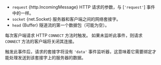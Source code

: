 <!-- YAML
added: v0.7.0
-->

* `request` {http.IncomingMessage} HTTP 请求的参数，与 [`'request'`] 事件中的一样。
* `socket` {net.Socket} 服务器和客户端之间的网络套接字。
* `head` {Buffer} 隧道流的第一个数据包（可能为空）。

每次客户端请求 HTTP `CONNECT` 方法时触发。 
如果未监听此事件，则请求 `CONNECT` 方法的客户端将关闭其连接。

触发此事件后，请求的套接字将没有 `'data'` 事件监听器，这意味着它需要绑定才能处理发送到该套接字上的服务器的数据。

